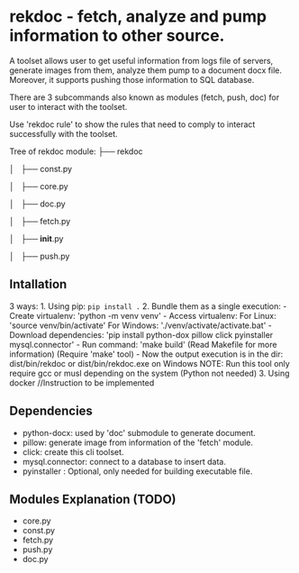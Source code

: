 # rekdoc - fetch, analyze and pump information to other source.
A toolset allows user to get useful information from logs file of servers,
generate images from them, analyze them pump to a document docx file. Moreover, it supports
pushing those information to SQL database.

There are 3 subcommands also known as modules (fetch, push, doc) for user to interact with the toolset.

Use 'rekdoc rule' to show the rules that need to comply to interact successfully with the toolset.

Tree of rekdoc module:
├── rekdoc 

│   ├── const.py

│   ├── core.py

│   ├── doc.py

│   ├── fetch.py

│   ├── __init__.py

│   ├── push.py

## Intallation
3 ways:
    1. Using pip: 
        `pip install .`
    2. Bundle them as a single execution:
        - Create virtualenv: 'python -m venv venv' 
        - Access virtualenv: 
                For Linux: 'source venv/bin/activate'
                For Windows: './venv/activate/activate.bat'
        - Download dependencies: 'pip install python-dox pillow click pyinstaller mysql.connector'
        - Run command: 'make build' (Read Makefile for more information) (Require 'make' tool)
        - Now the output execution is in the dir: dist/bin/rekdoc 
                                                or dist/bin/rekdoc.exe on Windows
        NOTE: Run this tool only require gcc or musl depending on the system (Python not
        needed)
    3. Using docker
        //Instruction to be implemented

## Dependencies
- python-docx: used by 'doc' submodule to generate document.
- pillow: generate image from information of the 'fetch' module.
- click: create this cli toolset.
- mysql.connector: connect to a database to insert data.
- pyinstaller : Optional, only needed for building executable file.

## Modules Explanation (TODO)
- core.py
- const.py
- fetch.py
- push.py
- doc.py

